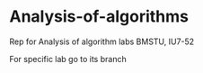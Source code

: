 # Analysis-of-algorithms
Rep for Analysis of algorithm labs
BMSTU, IU7-52

For specific lab go to its branch
